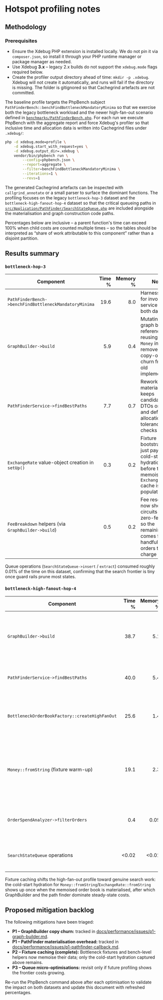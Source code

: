# Hotspot profiling notes

## Methodology

### Prerequisites

* Ensure the Xdebug PHP extension is installed locally. We do not pin it via `composer.json`,
  so install it through your PHP runtime manager or package manager as needed.
* Use Xdebug **3.x** – legacy 2.x builds do not support the `xdebug.mode` flags required below.
* Create the profiler output directory ahead of time: `mkdir -p .xdebug`. Xdebug will not
  create it automatically, and runs will fail if the directory is missing. The folder is
  gitignored so that Cachegrind artefacts are not committed.

The baseline profile targets the PhpBench subject `PathFinderBench::benchFindBottleneckMandatoryMinima`
so that we exercise both the legacy bottleneck workload and the newer high-fan-out
scenario defined in [`benchmarks/PathFinderBench.php`](../../benchmarks/PathFinderBench.php). For each run we execute PhpBench
with the aggregate report and force Xdebug's profiler so that inclusive time and
allocation data is written into Cachegrind files under `.xdebug/`:

```bash
php -d xdebug.mode=profile \
    -d xdebug.start_with_request=yes \
    -d xdebug.output_dir=.xdebug \
    vendor/bin/phpbench run \
        --config=phpbench.json \
        --report=aggregate \
        --filter=benchFindBottleneckMandatoryMinima \
        --iterations=1 \
        --revs=1
```

The generated Cachegrind artefacts can be inspected with `callgrind_annotate` or a
small parser to surface the dominant functions. The profiling focuses on the legacy
`bottleneck-hop-3` dataset and the `bottleneck-high-fanout-hop-4` dataset so that the
critical queueing paths in [`src/Application/PathFinder/SearchStateQueue.php`](../../src/Application/PathFinder/SearchStateQueue.php) are
included alongside the materialisation and graph construction code paths.

Percentages below are inclusive – a parent function's time can exceed 100% when child
costs are counted multiple times – so the tables should be interpreted as “share of
work attributable to this component” rather than a disjoint partition.

## Results summary

### `bottleneck-hop-3`

| Component | Time % | Memory % | Notes | Suggested mitigation |
| --- | ---:| ---:| --- | --- |
| `PathFinderBench->benchFindBottleneckMandatoryMinima` | 19.6 | 8.0 | Harness cost for invoking the service across both datasets. | N/A (benchmark scaffolding). |
| `GraphBuilder->build` | 5.9 | 0.4 | Mutating the graph by reference and reusing zero `Money` instances removes the copy-on-write churn from the old implementation. | **P1.** Confirmed fixed – see [issue](./issues/p1-graph-builder.md) for follow-up tweaks. |
| `PathFinderService->findBestPaths` | 7.7 | 0.7 | Reworked materialisation keeps candidate DTOs on stack and defers allocations until tolerance checks pass. | **P1.** Acceptance criteria met – see [issue](./issues/p1-pathfinder-callback.md). |
| `ExchangeRate` value-object creation in `setUp()` | 0.3 | 0.2 | Fixture bootstrap now just pays the cold-start hydration before the memoised `ExchangeRate` cache is populated. | N/A – cached across runs; cold-start only. |
| `FeeBreakdown` helpers (via `GraphBuilder->build`) | 0.5 | 0.2 | Fee resolution now short-circuits the zero-fee path, so the remaining cost comes from the handful of orders that still charge fees. | P3. Keep an eye on this if fee-heavy datasets are introduced. |

Queue operations (`SearchStateQueue->insert` / `extract`) consumed roughly 0.01% of
the time on this dataset, confirming that the search frontier is tiny once guard
rails prune most states.

### `bottleneck-high-fanout-hop-4`

| Component | Time % | Memory % | Notes | Suggested mitigation |
| --- | ---:| ---:| --- | --- |
| `GraphBuilder->build` | 38.7 | 5.1 | In-place graph mutation still dominates, with `createEdge`/`OrderFillEvaluator` showing up underneath this stage even after fixture caching. | **P1.** Mitigation landed – see [issue](./issues/p1-graph-builder.md) for remaining nice-to-haves. |
| `PathFinderService->findBestPaths` | 40.0 | 5.4 | The refactored candidate callback continues to reuse buffers and keeps allocations low, but the dense frontier keeps this slice near 40%. | **P1.** Acceptance criteria satisfied – see [issue](./issues/p1-pathfinder-callback.md). |
| `BottleneckOrderBookFactory::createHighFanOut` | 25.6 | 1.4 | Memoised fixture now front-loads the dense book build once per PhpBench process; subsequent iterations clone the cached instance. | P3. Cold-start cost only – revisit if we need to hide warm-up time. |
| `Money::fromString` (fixture warm-up) | 19.1 | 2.3 | `Money::fromString` and its `BcMath::normalize` dependency now appear because the cached book hydrates its values during the initial build (`ExchangeRate::fromString` trails at ~9%). | P3. Acceptable warm-up overhead; no action unless start-up time becomes critical. |
| `OrderSpendAnalyzer->filterOrders` | 0.4 | 0.05 | Remains a minor contributor even with higher fan-out. | P3. Monitor after the P1 items land; not currently a bottleneck. |
| `SearchStateQueue` operations | <0.02 | <0.01 | Queue push/pop still register at the noise floor after the refactors. | No action required; re-evaluate after other changes. |

Fixture caching shifts the high-fan-out profile toward genuine search work: the cold-start hydration for `Money::fromString`/`ExchangeRate::fromString` shows up once when the memoised order book is materialised, after which GraphBuilder and the path finder dominate steady-state costs.

## Proposed mitigation backlog

The following mitigations have been triaged:

* **P1 – GraphBuilder copy churn:** tracked in [docs/performance/issues/p1-graph-builder.md](./issues/p1-graph-builder.md).
* **P1 – PathFinder materialisation overhead:** tracked in [docs/performance/issues/p1-pathfinder-callback.md](./issues/p1-pathfinder-callback.md).
* **P2 – Fixture caching (complete):** Bottleneck fixtures and bench-level helpers now memoise their data; only the cold-start hydration captured above remains.
* **P3 – Queue micro-optimisations:** revisit only if future profiling shows the frontier costs growing.

Re-run the PhpBench command above after each optimisation to validate the impact on
both datasets and update this document with refreshed percentages.

